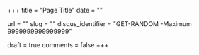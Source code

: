 +++
title               = "Page Title"
date				= ""

url					= ""
slug                = ""
disqus_identifier   = "GET-RANDOM -Maximum 9999999999999999"


draft				= true
comments 			= false
+++